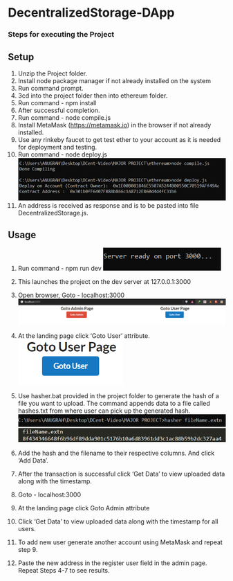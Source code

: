 # DecentralizedStorage-DApp

### Steps for executing the Project
## Setup
1. Unzip the Project folder.
2. Install node package manager if not already installed on the system
3. Run command prompt.
4. 3cd into the project folder then into ethereum folder.
5. Run command - npm install
6. After successful completion.
7. Run command - node compile.js
8. Install MetaMask (https://metamask.io) in the browser if not already installed.
9. Use any rinkeby faucet to get test ether to your account as it is needed for deployment and testing.
10. Run command - node deploy.js
![pic1](images/pic1.png)
11. An address is received as response and is to be pasted into file DecentralizedStorage.js.

## Usage
1. Run command - npm run dev
![pic2](images/pic2.png)
2. This launches the project on the dev server at 127.0.0.1:3000
3. Open browser, Goto - localhost:3000
![pic3](images/pic3.png)
4. At the landing page click ‘Goto User’ attribute.
![pic4](images/pic4.png)

5. Use hasher.bat provided in the project folder to generate the hash of a file you want to upload. The command appends data to a file called hashes.txt from where user can pick up the generated hash.
![pic5](images/pic5.png)
![pic6](images/pic6.png)
6. Add the hash and the filename to their respective columns. And click ‘Add Data’.
7. After the transaction is successful click ‘Get Data’ to view uploaded data along with the timestamp.
8. Goto - localhost:3000
9. At the landing page click Goto Admin attribute
10. Click ‘Get Data’ to view uploaded data along with the timestamp for all users.
11. To add new user generate another account using MetaMask and repeat step 9.
12. Paste the new address in the register user field in the admin page.
Repeat Steps 4-7 to see results.
